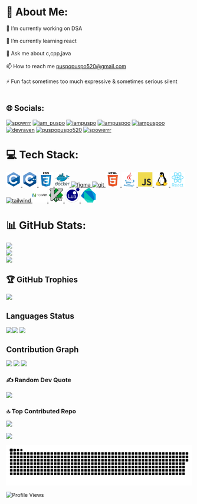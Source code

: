 # 💫 About Me:
🔭 I’m currently working on DSA<br><br>🌱 I’m currently learning react<br><br>💬 Ask me about c,cpp,java<br><br>📫 How to reach me puspopuspo520@gmail.com<br><br>⚡ Fun fact sometimes too much expressive & sometimes serious silent<br><br>

## 🌐 Socials:
<p align="left">
<a href="https://dev.to/spowrrr" target="blank"><img align="center" src="https://raw.githubusercontent.com/rahuldkjain/github-profile-readme-generator/master/src/images/icons/Social/devto.svg" alt="spowrrr" height="30" width="40" /></a>
<a href="https://twitter.com/iam_puspo" target="blank"><img align="center" src="https://raw.githubusercontent.com/rahuldkjain/github-profile-readme-generator/master/src/images/icons/Social/twitter.svg" alt="iam_puspo" height="30" width="40" /></a>
<a href="https://linkedin.com/in/iampuspo" target="blank"><img align="center" src="https://raw.githubusercontent.com/rahuldkjain/github-profile-readme-generator/master/src/images/icons/Social/linked-in-alt.svg" alt="iampuspo" height="30" width="40" /></a>
<a href="https://fb.com/iampuspoo" target="blank"><img align="center" src="https://raw.githubusercontent.com/rahuldkjain/github-profile-readme-generator/master/src/images/icons/Social/facebook.svg" alt="iampuspoo" height="30" width="40" /></a>
<a href="https://instagram.com/iampuspoo" target="blank"><img align="center" src="https://raw.githubusercontent.com/rahuldkjain/github-profile-readme-generator/master/src/images/icons/Social/instagram.svg" alt="iampuspoo" height="30" width="40" /></a>
<a href="https://www.codechef.com/users/devraven" target="blank"><img align="center" src="https://cdn.jsdelivr.net/npm/simple-icons@3.1.0/icons/codechef.svg" alt="devraven" height="30" width="40" /></a>
<a href="https://codeforces.com/profile/puspopuspo520" target="blank"><img align="center" src="https://raw.githubusercontent.com/rahuldkjain/github-profile-readme-generator/master/src/images/icons/Social/codeforces.svg" alt="puspopuspo520" height="30" width="40" /></a>
<a href="https://www.leetcode.com/spowerrr" target="blank"><img align="center" src="https://raw.githubusercontent.com/rahuldkjain/github-profile-readme-generator/master/src/images/icons/Social/leet-code.svg" alt="spowerrr" height="30" width="40" /></a>
</p>



# 💻 Tech Stack:
<p align="left"> 
  <a href="https://www.cprogramming.com/" target="_blank" rel="noreferrer"> 
    <img src="https://raw.githubusercontent.com/devicons/devicon/master/icons/c/c-original.svg" alt="c" width="40" height="40"/> 
  </a> 
  <a href="https://www.w3schools.com/cpp/" target="_blank" rel="noreferrer"> 
    <img src="https://raw.githubusercontent.com/devicons/devicon/master/icons/cplusplus/cplusplus-original.svg" alt="cplusplus" width="40" height="40"/> 
  </a> 
  <a href="https://www.w3schools.com/css/" target="_blank" rel="noreferrer"> 
    <img src="https://raw.githubusercontent.com/devicons/devicon/master/icons/css3/css3-original-wordmark.svg" alt="css3" width="40" height="40"/> 
  </a> 
  <a href="https://www.docker.com/" target="_blank" rel="noreferrer"> 
    <img src="https://raw.githubusercontent.com/devicons/devicon/master/icons/docker/docker-original-wordmark.svg" alt="docker" width="40" height="40"/> 
  </a> 
  <a href="https://www.figma.com/" target="_blank" rel="noreferrer"> 
    <img src="https://www.vectorlogo.zone/logos/figma/figma-icon.svg" alt="figma" width="40" height="40"/> 
  </a> 
  <a href="https://git-scm.com/" target="_blank" rel="noreferrer"> 
    <img src="https://www.vectorlogo.zone/logos/git-scm/git-scm-icon.svg" alt="git" width="40" height="40"/> 
  </a> 
  <a href="https://www.w3.org/html/" target="_blank" rel="noreferrer"> 
    <img src="https://raw.githubusercontent.com/devicons/devicon/master/icons/html5/html5-original-wordmark.svg" alt="html5" width="40" height="40"/> 
  </a> 
  <a href="https://www.java.com" target="_blank" rel="noreferrer"> 
    <img src="https://raw.githubusercontent.com/devicons/devicon/master/icons/java/java-original.svg" alt="java" width="40" height="40"/> 
  </a> 
  <a href="https://developer.mozilla.org/en-US/docs/Web/JavaScript" target="_blank" rel="noreferrer"> 
    <img src="https://raw.githubusercontent.com/devicons/devicon/master/icons/javascript/javascript-original.svg" alt="javascript" width="40" height="40"/> 
  </a> 
  <a href="https://www.linux.org/" target="_blank" rel="noreferrer"> 
    <img src="https://raw.githubusercontent.com/devicons/devicon/master/icons/linux/linux-original.svg" alt="linux" width="40" height="40"/> 
  </a> 
  <a href="https://reactjs.org/" target="_blank" rel="noreferrer"> 
    <img src="https://raw.githubusercontent.com/devicons/devicon/master/icons/react/react-original-wordmark.svg" alt="react" width="40" height="40"/> 
  </a> 
  <a href="https://tailwindcss.com/" target="_blank" rel="noreferrer"> 
    <img src="https://www.vectorlogo.zone/logos/tailwindcss/tailwindcss-icon.svg" alt="tailwind" width="40" height="40"/> 
  </a>   
  <a href="https://neovim.io/" target="_blank" rel="noreferrer">
    <img src="https://raw.githubusercontent.com/devicons/devicon/master/icons/neovim/neovim-original-wordmark.svg" alt="neovim" width="40" height="40"/>
  </a>
  <a href="https://www.vim.org/" target="_blank" rel="noreferrer">
    <img src="https://raw.githubusercontent.com/devicons/devicon/master/icons/vim/vim-original.svg" alt="vim" width="40" height="40"/>
  </a>
  <a href="https://lua.org/" target="_blank" rel="noreferrer">
    <img src="https://raw.githubusercontent.com/devicons/devicon/master/icons/lua/lua-original.svg" alt="lua" width="40" height="40"/>
  </a>
  <a href="https://dart.dev/" target="_blank" rel="noreferrer">
    <img src="https://raw.githubusercontent.com/devicons/devicon/master/icons/dart/dart-original.svg" alt="dart" width="40" height="40"/>
  </a>
</p>




# 📊 GitHub Stats:
![](https://github-readme-stats.vercel.app/api?username=spowerrr&theme=github_dark&hide_border=false&include_all_commits=true&count_private=true)<br/>
![](https://github-readme-streak-stats.herokuapp.com/?user=spowerrr&theme=github_dark&hide_border=false)<br/>
![](https://github-readme-stats.vercel.app/api/top-langs/?username=spowerrr&theme=github_dark&hide_border=false&include_all_commits=true&count_private=true&layout=compact)

## 🏆 GitHub Trophies
![](https://github-profile-trophy.vercel.app/?username=spowerrr&theme=solarized-dark&no-frame=false&no-bg=true&margin-w=4)




## Languages Status

<img  src="https://github-profile-summary-cards.vercel.app/api/cards/most-commit-language?username=spowerrr&theme=tokyonight"  align="left">
<img  src="https://github-readme-stats.vercel.app/api/top-langs/?username=spowerrr&theme=tokyonight"  >
<img  src="https://github-profile-summary-cards.vercel.app/api/cards/repos-per-language?username=spowerrr&theme=tokyonight" >


## Contribution Graph

<img  src="https://github-readme-activity-graph.vercel.app/graph?username=spowerrr&theme=react-dark" >
<img  src="https://github-profile-summary-cards.vercel.app/api/cards/profile-details?username=spowerrr&theme=tokyonight" >
<img  src="https://github-profile-summary-cards.vercel.app/api/cards/productive-time?username=spowerrr&theme=tokyonight">







### ✍️ Random Dev Quote
![](https://quotes-github-readme.vercel.app/api?type=horizontal&theme=radical)

### 🔝 Top Contributed Repo
![](https://github-contributor-stats.vercel.app/api?username=spowerrr&limit=5&theme=dark&combine_all_yearly_contributions=true)


<p align="left">
     <img src="https://capsule-render.vercel.app/api?type=waving&color=gradient&height=100&section=footer"/>
</p>

<a href=#><img src="contributions.svg"></a>
<!--<p align="left"> <img src="https://komarev.com/ghpvc/?username=spowerrr&label=Profile%20views&color=0e75b6&style=flat" alt="spowerrr" /> </p>-->

<!--# Profile View Count-->
![Profile Views](https://komarev.com/ghpvc/?username=YourUsername&color=blue&style=flat-square&label=PROFILE+VIEWS)

<!-- Proudly created with GPRM ( https://gprm.itsvg.in ) -->


